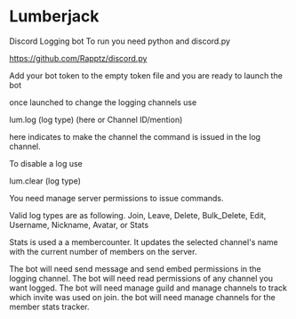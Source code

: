 # Lumberjack
Discord Logging bot
To run you need python and discord.py

https://github.com/Rapptz/discord.py

Add your bot token to the empty token file and you are ready to launch the bot

once launched to change the logging channels use

lum.log (log type) (here or Channel ID/mention)

here indicates to make the channel the command is issued in the log channel.

To disable a log use

lum.clear (log type) 

You need manage server permissions to issue commands.

Valid log types are as following.
Join, Leave, Delete, Bulk_Delete, Edit, Username, Nickname, Avatar, or Stats

Stats is used a a membercounter. It updates the selected channel's name with the current number of members on the server.

The bot will need send message and send embed permissions in the logging channel.
The bot will need read permissions of any channel you want logged.
The bot will need manage guild and manage channels to track which invite was used on join.
the bot will need manage channels for the member stats tracker.

